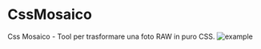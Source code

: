 # CssMosaico
Css Mosaico - Tool per trasformare una foto RAW in puro CSS. 
![example](https://github.com/Doc082/CssMosaico/assets/64146272/931a0dc8-4616-4e50-ad2b-d891817c6524)
